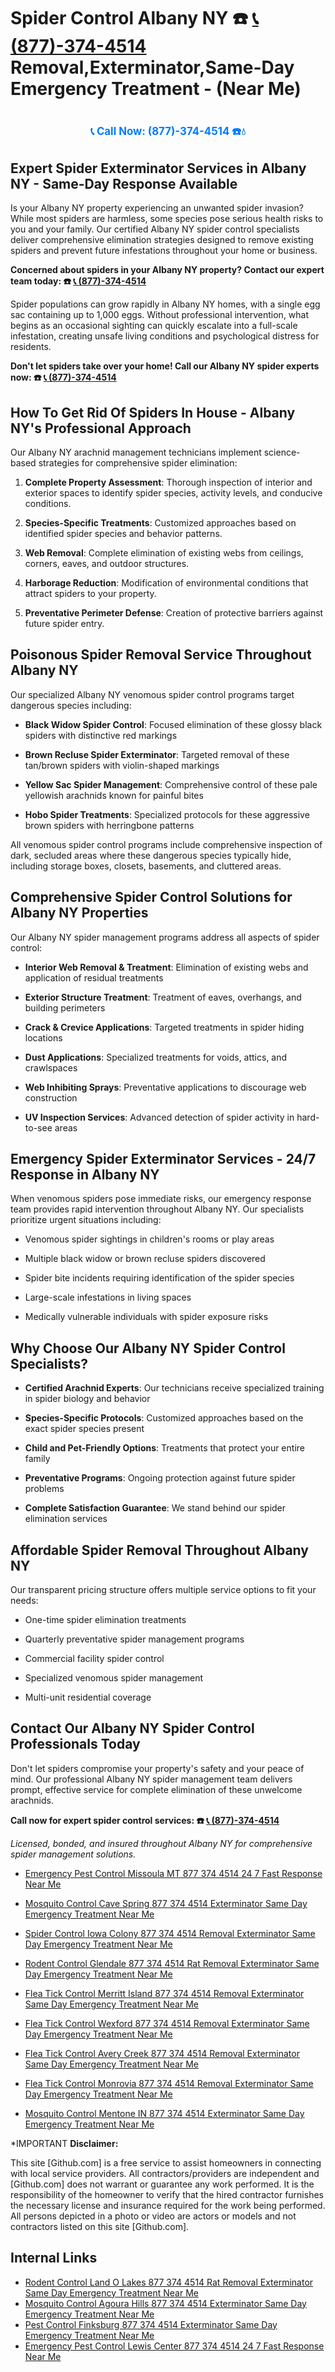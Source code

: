 # Spider Control Albany NY ☎️ [📞 (877)-374-4514](https://pest-control-4514.netlify.app) Removal,Exterminator,Same-Day Emergency Treatment - (Near Me)
# 

<p align="center" style="font-size: 1.2em; font-weight: bold; margin: 20px 0;">
  <a href="https://pest-control-4514.netlify.app" target="_blank" style="color: #007BFF; text-decoration: none;">📞 Call Now: (877)-374-4514 ☎️💧</a>
</p>

## Expert Spider Exterminator Services in Albany NY - Same-Day Response Available

Is your Albany NY property experiencing an unwanted spider invasion? While most spiders are harmless, some species pose serious health risks to you and your family. Our certified Albany NY spider control specialists deliver comprehensive elimination strategies designed to remove existing spiders and prevent future infestations throughout your home or business.

**Concerned about spiders in your Albany NY property? Contact our expert team today: ☎️ [📞 (877)-374-4514](https://pest-control-4514.netlify.app)**

Spider populations can grow rapidly in Albany NY homes, with a single egg sac containing up to 1,000 eggs. Without professional intervention, what begins as an occasional sighting can quickly escalate into a full-scale infestation, creating unsafe living conditions and psychological distress for residents.

**Don't let spiders take over your home! Call our Albany NY spider experts now: ☎️ [📞 (877)-374-4514](https://pest-control-4514.netlify.app)**

## How To Get Rid Of Spiders In House - Albany NY's Professional Approach

Our Albany NY arachnid management technicians implement science-based strategies for comprehensive spider elimination:

1. **Complete Property Assessment**: Thorough inspection of interior and exterior spaces to identify spider species, activity levels, and conducive conditions.

2. **Species-Specific Treatments**: Customized approaches based on identified spider species and behavior patterns.

3. **Web Removal**: Complete elimination of existing webs from ceilings, corners, eaves, and outdoor structures.

4. **Harborage Reduction**: Modification of environmental conditions that attract spiders to your property.

5. **Preventative Perimeter Defense**: Creation of protective barriers against future spider entry.

## Poisonous Spider Removal Service Throughout Albany NY

Our specialized Albany NY venomous spider control programs target dangerous species including:

- **Black Widow Spider Control**: Focused elimination of these glossy black spiders with distinctive red markings

- **Brown Recluse Spider Exterminator**: Targeted removal of these tan/brown spiders with violin-shaped markings

- **Yellow Sac Spider Management**: Comprehensive control of these pale yellowish arachnids known for painful bites

- **Hobo Spider Treatments**: Specialized protocols for these aggressive brown spiders with herringbone patterns

All venomous spider control programs include comprehensive inspection of dark, secluded areas where these dangerous species typically hide, including storage boxes, closets, basements, and cluttered areas.

## Comprehensive Spider Control Solutions for Albany NY Properties

Our Albany NY spider management programs address all aspects of spider control:

- **Interior Web Removal & Treatment**: Elimination of existing webs and application of residual treatments

- **Exterior Structure Treatment**: Treatment of eaves, overhangs, and building perimeters

- **Crack & Crevice Applications**: Targeted treatments in spider hiding locations

- **Dust Applications**: Specialized treatments for voids, attics, and crawlspaces

- **Web Inhibiting Sprays**: Preventative applications to discourage web construction

- **UV Inspection Services**: Advanced detection of spider activity in hard-to-see areas

## Emergency Spider Exterminator Services - 24/7 Response in Albany NY

When venomous spiders pose immediate risks, our emergency response team provides rapid intervention throughout Albany NY. Our specialists prioritize urgent situations including:

- Venomous spider sightings in children's rooms or play areas

- Multiple black widow or brown recluse spiders discovered

- Spider bite incidents requiring identification of the spider species

- Large-scale infestations in living spaces

- Medically vulnerable individuals with spider exposure risks

## Why Choose Our Albany NY Spider Control Specialists?

- **Certified Arachnid Experts**: Our technicians receive specialized training in spider biology and behavior

- **Species-Specific Protocols**: Customized approaches based on the exact spider species present

- **Child and Pet-Friendly Options**: Treatments that protect your entire family

- **Preventative Programs**: Ongoing protection against future spider problems

- **Complete Satisfaction Guarantee**: We stand behind our spider elimination services

## Affordable Spider Removal Throughout Albany NY

Our transparent pricing structure offers multiple service options to fit your needs:

- One-time spider elimination treatments

- Quarterly preventative spider management programs

- Commercial facility spider control

- Specialized venomous spider management

- Multi-unit residential coverage

## Contact Our Albany NY Spider Control Professionals Today

Don't let spiders compromise your property's safety and your peace of mind. Our professional Albany NY spider management team delivers prompt, effective service for complete elimination of these unwelcome arachnids.

**Call now for expert spider control services: ☎️ [📞 (877)-374-4514](https://pest-control-4514.netlify.app)**

*Licensed, bonded, and insured throughout Albany NY for comprehensive spider management solutions.*


- [Emergency Pest Control Missoula MT 877 374 4514 24 7 Fast Response Near Me](https://github.com/allyoucaneatsushiin/pest-control/blob/main/Emergency-Pest-Control-Missoula-MT-877-374-4514-24-7-Fast-Response-Near-Me.md)
- [Mosquito Control Cave Spring 877 374 4514 Exterminator Same Day Emergency Treatment Near Me](https://github.com/allyoucaneatsushiin/pest-control/blob/main/Mosquito-Control-Cave-Spring-877-374-4514-Exterminator-Same-Day-Emergency-Treatment-Near-Me.md)
- [Spider Control Iowa Colony 877 374 4514 Removal Exterminator Same Day Emergency Treatment Near Me](https://github.com/allyoucaneatsushiin/pest-control/blob/main/Spider-Control-Iowa-Colony-877-374-4514-Removal-Exterminator-Same-Day-Emergency-Treatment-Near-Me.md)


- [Rodent Control Glendale 877 374 4514 Rat Removal Exterminator Same Day Emergency Treatment Near Me](https://github.com/allyoucaneatsushiin/pest-control/blob/main/Rodent-Control-Glendale-877-374-4514-Rat-Removal-Exterminator-Same-Day-Emergency-Treatment-Near-Me.md)
- [Flea Tick Control Merritt Island 877 374 4514 Removal Exterminator Same Day Emergency Treatment Near Me](https://github.com/allyoucaneatsushiin/pest-control/blob/main/Flea-Tick-Control-Merritt-Island-877-374-4514-Removal-Exterminator-Same-Day-Emergency-Treatment-Near-Me.md)
- [Flea Tick Control Wexford 877 374 4514 Removal Exterminator Same Day Emergency Treatment Near Me](https://github.com/allyoucaneatsushiin/pest-control/blob/main/Flea-Tick-Control-Wexford-877-374-4514-Removal-Exterminator-Same-Day-Emergency-Treatment-Near-Me.md)


- [Flea Tick Control Avery Creek 877 374 4514 Removal Exterminator Same Day Emergency Treatment Near Me](https://github.com/allyoucaneatsushiin/pest-control/blob/main/Flea-Tick-Control-Avery-Creek-877-374-4514-Removal-Exterminator-Same-Day-Emergency-Treatment-Near-Me.md)
- [Flea Tick Control Monrovia 877 374 4514 Removal Exterminator Same Day Emergency Treatment Near Me](https://github.com/allyoucaneatsushiin/pest-control/blob/main/Flea-Tick-Control-Monrovia-877-374-4514-Removal-Exterminator-Same-Day-Emergency-Treatment-Near-Me.md)
- [Mosquito Control Mentone IN 877 374 4514 Exterminator Same Day Emergency Treatment Near Me](https://github.com/allyoucaneatsushiin/pest-control/blob/main/Mosquito-Control-Mentone-IN-877-374-4514-Exterminator-Same-Day-Emergency-Treatment-Near-Me.md)


*IMPORTANT **Disclaimer:**  

This site [Github.com] is a free service to assist homeowners in connecting with local service providers. All contractors/providers are independent and [Github.com] does not warrant or guarantee any work performed. It is the responsibility of the homeowner to verify that the hired contractor furnishes the necessary license and insurance required for the work being performed. All persons depicted in a photo or video are actors or models and not contractors listed on this site [Github.com].


## Internal Links
- [Rodent Control Land O Lakes 877 374 4514 Rat Removal Exterminator Same Day Emergency Treatment Near Me](https://github.com/allyoucaneatsushiin/pest-control/blob/main/Rodent-Control-Land-O-Lakes-877-374-4514-Rat-Removal-Exterminator-Same-Day-Emergency-Treatment-Near-Me.md)
- [Mosquito Control Agoura Hills 877 374 4514 Exterminator Same Day Emergency Treatment Near Me](https://github.com/allyoucaneatsushiin/pest-control/blob/main/Mosquito-Control-Agoura-Hills-877-374-4514-Exterminator-Same-Day-Emergency-Treatment-Near-Me.md)
- [Pest Control Finksburg 877 374 4514 Exterminator Same Day Emergency Treatment Near Me](https://github.com/allyoucaneatsushiin/pest-control/blob/main/Pest-Control-Finksburg-877-374-4514-Exterminator-Same-Day-Emergency-Treatment-Near-Me.md)
- [Emergency Pest Control Lewis Center 877 374 4514 24 7 Fast Response Near Me](https://github.com/allyoucaneatsushiin/pest-control/blob/main/Emergency-Pest-Control-Lewis-Center-877-374-4514-24-7-Fast-Response-Near-Me.md)
